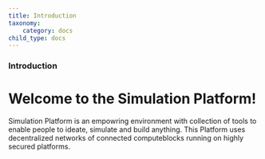 ```yaml
---
title: Introduction
taxonomy:
    category: docs
child_type: docs
---
```


### Introduction

# Welcome to the Simulation Platform!

Simulation Platform is an empowring environment with collection of tools to enable people to ideate, simulate and build anything.
This Platform uses decentralized networks of connected computeblocks running on highly secured platforms.


